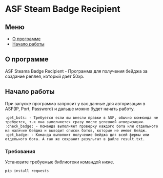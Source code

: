 # ASF Steam Badge Recipient

## Меню

- [О программе](#about)
- [Начало работы](#getting_started)

## О программе <a name = "about"></a>

ASF Steama Badge Recipient - Программа для получения бейджа за создание реплея, который дает 50xp.

## Начало работы <a name = "getting_started"></a>

При запуске программа запросит у вас данные для авторизации в ASF(IP, Port, Password) и дальше можно будет начать работу.

```
:get_bots: - Требуется если вы внесли правки в ASF, обычно комманда не требуется, т.к она выполняется сразу после успешной атворизации.
:check_badge: - Команда выполняет проверку каждого бота или отдельного на наличие бейджа и выводит список ботов, которые не имеют бейдж.
:get_badge: - Команда выполнит получение бейджа для всей фермы или отдельного бота. А так же сохранит результат в файле result.txt.
```

### Требования

Установите требуемые библиотеки командой ниже.

```
pip install requests
```

